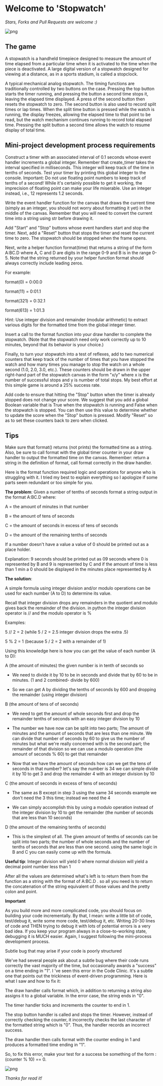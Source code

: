 # Welcome to 'Stopwatch'

*Stars, Forks and Pull Requests are welcome :)*

![png](images4readme/logo-stopwatch.png)

The game
-------
A stopwatch is a handheld timepiece designed to measure the amount of time elapsed from a particular time when it is activated to the time when the piece is deactivated. A large digital version of a stopwatch designed for viewing at a distance, as in a sports stadium, is called a stopclock.

A typical mechanical analog stopwatch.
The timing functions are traditionally controlled by two buttons on the case. Pressing the top button starts the timer running, and pressing the button a second time stops it, leaving the elapsed time displayed. A press of the second button then resets the stopwatch to zero. The second button is also used to record split times or lap times. When the split time button is pressed while the watch is running, the display freezes, allowing the elapsed time to that point to be read, but the watch mechanism continues running to record total elapsed time. Pressing the split button a second time allows the watch to resume display of total time.

Mini-project development process requirements
-------
Construct a timer with an associated interval of 0.1 seconds whose event handler increments a global integer. Remember that create_timer takes the interval specified in milliseconds. This integer will keep track of the time in tenths of seconds. Test your timer by printing this global integer to the console. Important: Do not use floating point numbers to keep track of tenths of a second! While it's certainly possible to get it working, the imprecision of floating point can make your life miserable. Use an integer instead, i.e., 12 represents 1.2 seconds.

Write the event handler function for the canvas that draws the current time (simply as an integer, you should not worry about formatting it yet) in the middle of the canvas. Remember that you will need to convert the current time into a string using str before drawing it.

Add "Start" and "Stop" buttons whose event handlers start and stop the timer. Next, add a "Reset" button that stops the timer and reset the current time to zero. The stopwatch should be stopped when the frame opens.

Next, write a helper function format(time) that returns a string of the form A:BC.D where A, C and D are digits in the range 0-9 and B is in the range 0-5. Note that the string returned by your helper function format should always correctly include leading zeros.

For example:

format(0) = 0:00.0

format(11) = 0:01.1

format(321) = 0:32.1

format(613) = 1:01.3

Hint: Use integer division and remainder (modular arithmetic) to extract various digits for the formatted time from the global integer timer.

Insert a call to the format function into your draw handler to complete the stopwatch. (Note that the stopwatch need only work correctly up to 10 minutes, beyond that its behavior is your choice.)

Finally, to turn your stopwatch into a test of reflexes, add to two numerical counters that keep track of the number of times that you have stopped the watch and how many times you manage to stop the watch on a whole second (1.0, 2.0, 3.0, etc.). These counters should be drawn in the upper right-hand part of the stopwatch canvas in the form "x/y" where x is the number of successful stops and y is number of total stops. My best effort at this simple game is around a 25% success rate.

Add code to ensure that hitting the "Stop" button when the timer is already stopped does not change your score. We suggest that you add a global Boolean variable that is True when the stopwatch is running and False when the stopwatch is stopped. You can then use this value to determine whether to update the score when the "Stop" button is pressed.
Modify "Reset" so as to set these counters back to zero when clicked.

Tips
-------
Make sure that format() returns (not prints) the formatted time as a string. Also, be sure to call format with the global timer counter in your draw handler to output the formatted time on the canvas. Remember: return a string in the definition of format, call format correctly in the draw handler.

Here is the format function required logic and operations for anyone who is struggling with it. 
I tried my best to explain everything so I apologize if some parts seem redundant or too simple for you.

**The problem**:
Given a number of tenths of seconds format a string output in the format A:BC.D where: 

A = the amount of minutes in that number 

B = the amount of tens of seconds 

C = the amount of seconds in excess of tens of seconds 

D = the amount of the remaining tenths of seconds

If a number doesn't have a value a value of 0 should be printed out as a place holder. 

Explanation: 9 seconds should be printed out as 09 seconds where 0 is represented by B and 9 is represented by C and if the amount of time is less than 1 min a 0 should be displayed in the minutes place represented by A

**The solution**:

A simple formula using integer division and/or modulo operations can be used for each number (A to D) to determine its value. 

Recall that integer division drops any remainders in the quotient and modulo gives back the remainder of the division. 
in python the integer division operator is // and the modulo operator is % 

Examples: 

5 // 2 = 2 (while 5 / 2 = 2.5 integer division drops the extra .5) 

5 % 2 = 1 (because 5 / 2 = 2 with a remainder of 1)

Using this knowledge here is how you can get the value of each number (A to D): 

A (the amount of minutes)  the given number is in tenth of seconds so

- We need to divide it by 10 to be in seconds and divide that by 60 to be in minutes. 
(1 and 2 combined- divide by 600) 

- So we can get A by dividing the tenths of seconds by 600 and dropping the remainder (using integer division)

B (the amount of tens of of seconds)

- We need to get the amount of whole seconds first and drop the remainder tenths of seconds with an easy integer division by 10

- The number we have now can be split into two parts; The amount of minutes and the amount of seconds that are less than one minute. We can divide that number of seconds by 60 to give us the number of minutes but what we're really concerned with is the second part; the remainder of that division so we can use a modulo operation (the amount of seconds % 60) to get that remainder

- Now that we have the amount of seconds how can we get the tens of seconds in that number? let's say the number is 34 we can simple divide it by 10 to get 3 and drop the remainder 4 with an integer division by 10

C (the amount of seconds in excess of tens of seconds) 

- The same as B except in step 3 using the same 34 seconds example we don't need the 3 this time; instead we need the 4 

- We can simply accomplish this by using a modulo operation instead of the integer division by 10 to get the remainder (the number of seconds that are less than 10 seconds)

D (the amount of the remaining tenths of seconds) 

- This is the simplest of all. The given amount of tenths of seconds can be split into two parts; the number of whole seconds and the number of tenths of seconds that are less than one second. using the same logic in B and C you can easily come up with the formula.

**Useful tip**: Integer division will yield 0 where normal division will yield a decimal point number less than 1

After all the values are determined what's left is to return them from the function as a string with the format of A:BC.D . so all you need is to return the concatenation of the string equivalent of those values and the pretty colon and point.

**Important**

As you build more and more complicated code, you should focus on building your code incrementally. By that, I mean: write a little bit of code, test/debug it, write some more code, test/debug it, etc. Writing 20-30 lines of code and THEN trying to debug it with lots of potential errors is a very bad idea. If you keep your program always in a close-to-working state, debugging it is MUCH easier. Again, I suggest following the mini-process development process.

Subtle bug that may arise if your code is poorly structured

We've had several people ask about a subtle bug where their code runs correctly the vast majority of the time, but occasionally awards a "success" on a time ending in "1". I 've seen this error in the Code Clinic. It's a subtle one that points out the trickiness of event-driven programming. Here is what I saw and how to fix it:

The draw handler calls format which, in addition to returning a string also assigns it to a global variable. In the error case, the string ends in "0".  

The timer handler ticks and increments the counter to end in 1.  

The stop button handler is called and stops the timer. However, instead of correctly checking the counter, it incorrectly checks the last character of the formatted string which is "0". Thus, the handler records an incorrect success.  

The draw handler then calls format with the counter ending in 1 and produces a formatted time ending in "1".  

So, to fix this error, make your test for a success be something of the form : (counter % 10) == 0.

![png](images4readme/logo-python.png)

*Thanks for read it!*
